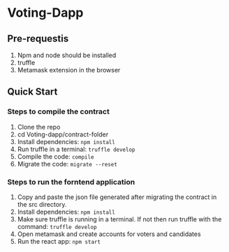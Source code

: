 # Voting-Dapp

## Pre-requestis
1. Npm and node should be installed
2. truffle 
3. Metamask extension in the browser

## Quick Start

### Steps to compile the contract
1. Clone the repo
2. cd Voting-dapp/contract-folder
3. Install dependencies: `npm install`
4. Run truffle in a terminal: `truffle develop`
5. Compile the code: `compile`
6. Migrate the code: `migrate --reset`

### Steps to run the forntend application
1. Copy and paste the json file generated after migrating the contract in the src directory.
2. Install dependencies: `npm install`
3. Make sure truffle is running in a terminal. If not then run truffle with the command: `truffle develop`
4. Open metamask and create accounts for voters and candidates
5. Run the react app: `npm start`

